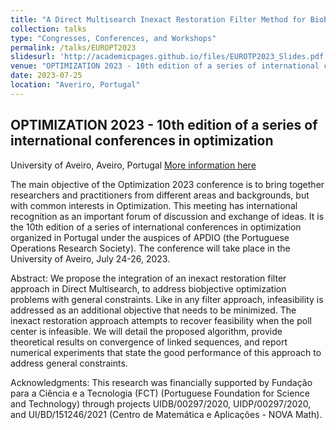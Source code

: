```yaml
---
title: "A Direct Multisearch Inexact Restoration Filter Method for Biobjective Optimization"
collection: talks
type: "Congresses, Conferences, and Workshops"
permalink: /talks/EUROPT2023
slidesurl: 'http://academicpages.github.io/files/EUROTP2023_Slides.pdf'
venue: "OPTIMIZATION 2023 - 10th edition of a series of international conferences in optimization"
date: 2023-07-25
location: "Averiro, Portugal"
---
```


## OPTIMIZATION 2023 - 10th edition of a series of international conferences in optimization
University of Aveiro, Aveiro, Portugal
[More information here](https://optimization2023.web.ua.pt/index.html)


The main objective of the Optimization 2023 conference is to bring together researchers and practitioners from different areas and backgrounds, but with common interests in Optimization. This meeting has international recognition as an important forum of discussion and exchange of ideas. It is the 10th edition of a series of international conferences in optimization organized in Portugal under the auspices of APDIO (the Portuguese Operations Research Society). The conference will take place in the University of Aveiro, July 24-26, 2023.


Abstract: We propose the integration of an inexact restoration filter approach in Direct Multisearch, to address biobjective optimization problems with general constraints. Like in any filter approach, infeasibility is addressed as an additional objective that needs to be minimized. The inexact restoration approach attempts to recover feasibility when the poll center is infeasible. We will detail the proposed algorithm, provide theoretical results on convergence of linked sequences, and report numerical experiments that state the good performance of this approach to address general constraints.


Acknowledgments: This research was financially supported by Fundação para a Ciência e a Tecnologia (FCT) (Portuguese Foundation for Science and Technology) through projects UIDB/00297/2020, UIDP/00297/2020, and UI/BD/151246/2021 (Centro de Matemática e Aplicações - NOVA Math).